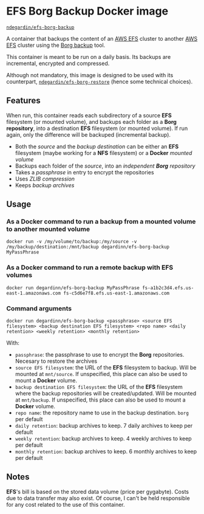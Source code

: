 # EFS Borg Backup Docker image

[`ndegardin/efs-borg-backup`](https://hub.docker.com/r/ndegardin/efs-borg-backup/)

A container that backups the content of an [AWS EFS](https://aws.amazon.com/efs/) cluster to another [AWS EFS](https://aws.amazon.com/efs/) cluster using the [Borg backup](https://borgbackup.readthedocs.io/) tool.

This container is meant to be run on a daily basis. Its backups are incremental, encrypted and compressed.

Although not mandatory, this image is designed to be used with its counterpart, [`ndegardin/efs-borg-restore`](https://hub.docker.com/r/ndegardin/efs-borg-restore/) (hence some technical choices).

## Features

When run, this container reads each subdirectory of a source **EFS** filesystem (or mounted volume), and backups each folder as a **Borg repository**, into a destination **EFS** filesystem (or mounted volume). If run again, only the difference will be backuped (incremental backup).

- Both the *source* and the *backup destination* can be either an **EFS** filesystem (maybe working for a **NFS** filesystem) or a **Docker** *mounted volume*
- Backups each folder of the *source*, into an *independent **Borg** repository* 
- Takes a *passphrase* in entry to encrypt the repositories
- Uses *ZLIB compression*
- Keeps *backup archives*

## Usage

### As a **Docker** command to run a backup from a mounted volume to another mounted volume

    docker run -v /my/volume/to/backup:/my/source -v /my/backup/destination:/mnt/backup degardinn/efs-borg-backup MyPassPhrase

### As a **Docker** command to run a remote backup with EFS volumes

    docker run degardinn/efs-borg-backup MyPassPhrase fs-a1b2c3d4.efs.us-east-1.amazonaws.com fs-c5d6e7f8.efs.us-east-1.amazonaws.com

### Command arguments

    docker run degardinn/efs-borg-backup <passphrase> <source EFS filesystem> <backup destination EFS filesystem> <repo name> <daily retention> <weekly retention> <monthly retention>

With:
 - `passphrase`: the passphrase to use to encrypt the **Borg** repositories. Necesary to restore the archives
 - `source EFS filesystem`: the URL of the **EFS** filesystem to backup. Will be mounted at `mnt/source`. If unspecified, this place can also be used to mount a **Docker** volume. 
 - `backup destination EFS filesystem`: the URL of the **EFS** filesystem where the backup repositories will be created/updated. Will be mounted at `mnt/backup`. If unspecified, this place can also be used to mount a **Docker** volume. 
 - `repo name`: the repository name to use in the backup destination. `borg` per default
 - `daily retention`: backup archives to keep. 7 daily archives to keep per default 
 - `weekly retention`: backup archives to keep. 4 weekly archives to keep per default
 - `monthly retention`: backup archives to keep. 6 monthly archives to keep per default

 ## Notes

 **EFS**'s bill is based on the stored data volume (price per gygabyte). Costs due to data transfer may also exist. Of course, I can't be held responsible for any cost related to the use of this container.
